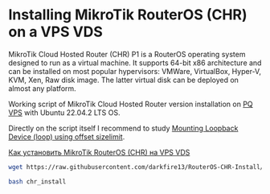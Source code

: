 # Installing MikroTik RouterOS (CHR) on a VPS VDS

MikroTik Cloud Hosted Router (CHR) P1 is a RouterOS operating system designed to run as a virtual machine. It supports 64-bit x86 architecture and can be installed on most popular hypervisors: VMWare, VirtualBox, Hyper-V, KVM, Xen, Raw disk image. The latter virtual disk can be deployed on almost any platform.

Working script of MikroTik Cloud Hosted Router version installation on [PQ VPS](https://dieg.info/en/review/review-pq-perfect-quality-hosting/) with Ubuntu 22.04.2 LTS OS.

Directly on the script itself I recommend to study [Mounting Loopback Device (loop) using offset sizelimit](https://wiki.dieg.info/mount#montirovanie_loopback_device_loop_s_ispolzovanie_offset_sizelimit).

[Как установить MikroTik RouterOS (CHR) на VPS VDS](https://wiki.dieg.info/mikrotik_cloud_hosted_router)

```bash
wget https://raw.githubusercontent.com/darkfire13/RouterOS-CHR-Install/main/chr_install
```
```bash
bash chr_install
```
